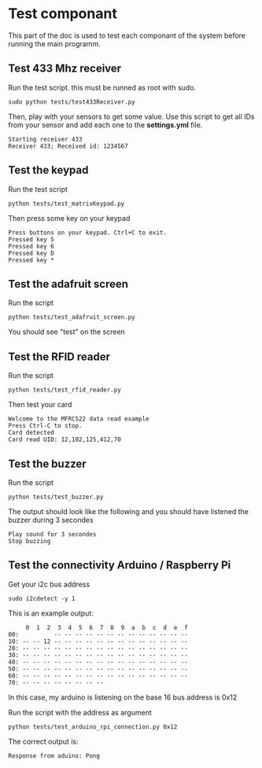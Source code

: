 # Test componant

This part of the doc is used to test each componant of the system before running the main programm.

## Test 433 Mhz receiver
Run the test script. this must be runned as root with sudo.
```
sudo python tests/test433Receiver.py 
```

Then, play with your sensors to get some value. Use this script to get all IDs from your sensor and add each one to the **settings.yml** file.
```
Starting receiver 433
Receiver 433; Received id: 1234567
```

## Test the keypad
Run the test script
```
python tests/test_matrixKeypad.py 
```

Then press some key on your keypad
```
Press buttons on your keypad. Ctrl+C to exit.
Pressed key 5
Pressed key 6
Pressed key D
Pressed key *
```

## Test the adafruit screen
Run the script
```
python tests/test_adafruit_screen.py
```

You should see "test" on the screen

## Test the RFID reader
Run the script
```
python tests/test_rfid_reader.py
```

Then test your card
```
Welcome to the MFRC522 data read example
Press Ctrl-C to stop.
Card detected
Card read UID: 12,102,125,412,70
```

## Test the buzzer
Run the script
```
python tests/test_buzzer.py 
```

The output should look like the following and you should have listened the buzzer during 3 secondes
```
Play sound for 3 secondes
Stop buzzing
```

## Test the connectivity Arduino / Raspberry Pi
Get your i2c bus address
```
sudo i2cdetect -y 1
```

This is an example output:
```
     0  1  2  3  4  5  6  7  8  9  a  b  c  d  e  f
00:          -- -- -- -- -- -- -- -- -- -- -- -- -- 
10: -- -- 12 -- -- -- -- -- -- -- -- -- -- -- -- -- 
20: -- -- -- -- -- -- -- -- -- -- -- -- -- -- -- -- 
30: -- -- -- -- -- -- -- -- -- -- -- -- -- -- -- -- 
40: -- -- -- -- -- -- -- -- -- -- -- -- -- -- -- -- 
50: -- -- -- -- -- -- -- -- -- -- -- -- -- -- -- -- 
60: -- -- -- -- -- -- -- -- -- -- -- -- -- -- -- -- 
70: -- -- -- -- -- -- -- -- 
```

In this case, my arduino is listening on the base 16 bus address is 0x12

Run the script with the address as argument
```
python tests/test_arduino_rpi_connection.py 0x12
```

The correct output is:
```
Response from aduino: Pong
```
